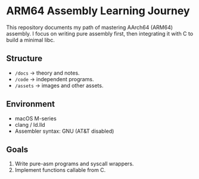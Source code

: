 # ARM64 Assembly Learning Journey

This repository documents my path of mastering AArch64 (ARM64) assembly.
I focus on writing pure assembly first, then integrating it with C to build a minimal libc.

## Structure
- `/docs` → theory and notes.
- `/code` → independent programs.
- `/assets` → images and other assets.      

## Environment
- macOS M-series
- clang / ld.lld
- Assembler syntax: GNU (AT&T disabled)

## Goals
1. Write pure-asm programs and syscall wrappers.
2. Implement functions callable from C.

